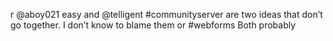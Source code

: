 <!--
id: 167209581
link: http://kevinisom.info/post/167209581/r-aboy021-easy-and-telligent-communityserver
slug: r-aboy021-easy-and-telligent-communityserver
date: Thu Aug 20 2009 20:53:01 GMT+1200 (NZST)
raw: {"blog_name":"kevinisom","id":167209581,"post_url":"http://kevinisom.info/post/167209581/r-aboy021-easy-and-telligent-communityserver","slug":"r-aboy021-easy-and-telligent-communityserver","type":"text","date":"2009-08-20 08:53:01 GMT","timestamp":1250758381,"state":"published","format":"html","reblog_key":"MtFmmDZG","tags":[],"short_url":"http://tmblr.co/Zw68Yy9zsfj","highlighted":[],"feed_item":"http://twitter.com/kev_nz/statuses/3420952098","from_feed_id":"650289","note_count":0,"title":null,"body":"<p>r @aboy021 easy and @telligent #communityserver are two ideas that don&#8217;t go together. I don&#8217;t know to blame them or #webforms Both probably</p>"}
publish: 2009-08-020
tags: 
title: null
-->


r @aboy021 easy and @telligent \#communityserver are two ideas that
don’t go together. I don’t know to blame them or \#webforms Both
probably


